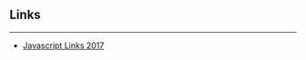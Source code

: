 ## Links
---

* [Javascript Links 2017](https://medium.com/dailyjs/the-most-popular-javascript-links-of-2017-e4616e8b48c7)
